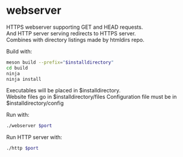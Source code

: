 # webserver
HTTPS webserver supporting GET and HEAD requests.  
And HTTP server serving redirects to HTTPS server.  
Combines with directory listings made by htmldirs repo.

Build with:
```bash
meson build --prefix="$installdirectory"
cd build
ninja
ninja install
```

Executables will be placed in $installdirectory.  
Website files go in $installdirectory/files
Configuration file must be in $installdirectory/config

Run with:
```bash
./webserver $port
```
Run HTTP server with:
```bash
./http $port
```
